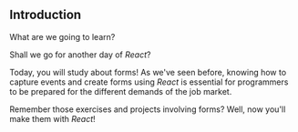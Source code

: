 ## Introduction

What are we going to learn?

Shall we go for another day of *React*?

Today, you will study about forms! As we've seen before, knowing how to capture events and create forms using *React* is essential for programmers to be prepared for the different demands of the job market.

Remember those exercises and projects involving forms? Well, now you'll make them with *React*!